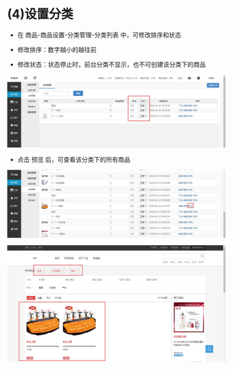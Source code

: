 # (4)设置分类
*   在 商品-商品设置-分类管理-分类列表 中，可修改排序和状态

*   修改排序：数字越小的越往前

*   修改状态：状态停止时，前台分类不显示，也不可创建该分类下的商品

![](images/group8.jpg)

* 点击 预览 后，可查看该分类下的所有商品

![](images/group9.jpg)

![](images/group10.jpg)
